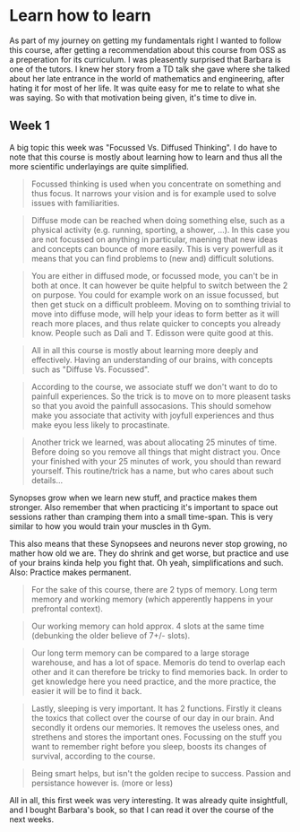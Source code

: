 # Learn how to learn

As part of my journey on getting my fundamentals right I wanted to follow this course, after getting a recommendation about this course from OSS as a preperation for its curriculum. I was pleasently surprised that Barbara is one of the tutors. I knew her story from a TD talk she gave where she talked about her late entrance in the world of mathematics and engineering, after hating it for most of her life. It was quite easy for me to relate to what she was saying. So with that motivation being given, it's time to dive in.

## Week 1

A big topic this week was "Focussed Vs. Diffused Thinking". I do have to note that this course is mostly about learning how to learn and thus all the more scientific underlayings are quite simplified.

> Focussed thinking is used when you concentrate on something and thus focus. It narrows your vision and is for example used to solve issues with familiarities.

> Diffuse mode can be reached when doing something else, such as a physical activity (e.g. running, sporting, a shower, ...). In this case you are not focussed on anything in particular, maening that new ideas and concepts can bounce of more easily. This is very powerfull as it means that you can find problems to (new and) difficult solutions.

> You are either in diffused mode, or focussed mode, you can't be in both at once. It can however be quite helpful to switch between the 2 on purpose. You could for example work on an issue focussed, but then get stuck on a difficult probleem. Moving on to somthing trivial to move into diffuse mode, will help your ideas to form better as it will reach more places, and thus relate quicker to concepts you already know. People such as Dali and T. Edisson were quite good at this.

> All in all this course is mostly about learning more deeply and effectively. Having an understanding of our brains, with concepts such as "Diffuse Vs. Focussed".

> According to the course, we associate stuff we don't want to do to painfull experiences. So the trick is to move on to more pleasent tasks so that you avoid the painfull assocasions. This should somehow make you associate that activity with joyfull experiences and thus make eyou less likely to procastinate.

> Another trick we learned, was about allocating 25 minutes of time. Before doing so you remove all things that might distract you. Once your finished with your 25 minutes of work, you should than reward yourself. This routine/trick has a name, but who cares about such details... 

Synopses grow when we learn new stuff, and practice makes them stronger. Also remember that when practicing it's important to space out sessions rather than cramping them into a small time-span. This is very similar to how you would train your muscles in th Gym.

This also means that these Synopsees and neurons never stop growing, no mather how old we are. They do shrink and get worse, but practice and use of your brains kinda help you fight that. Oh yeah, simplifications and such. Also: Practice makes permanent.

> For the sake of this course, there are 2 typs of memory. Long term memory and working memory (which apperently happens in your prefrontal context).

> Our working memory can hold approx. 4 slots at the same time (debunking the older believe of 7+/- slots).

> Our long term memory can be compared to a large storage warehouse, and has a lot of space. Memoris do tend to overlap each other and it can therefore be tricky to find memories back. In order to get knowledge here you need practice, and the more practice, the easier it will be to find it back.

> Lastly, sleeping is very important. It has 2 functions. Firstly it cleans the toxics that collect over the course of our day in our brain. And secondly it ordens our memories. It removes the useless ones, and strethens and stores the important ones. Focussing on the stuff you want to remember right before you sleep, boosts its changes of survival, according to the course.

> Being smart helps, but isn't the golden recipe to success. Passion and persistance however is. (more or less)

All in all, this first week was very interesting. It was already quite insightfull, and I bought Barbara's book, so that I can read it over the course of the next weeks.

